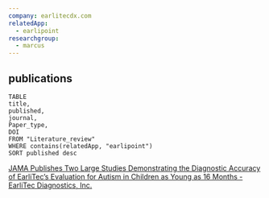 ```yaml
---
company: earlitecdx.com
relatedApp:
  - earlipoint
researchgroup:
  - marcus
---
```



## publications

```dataview 
TABLE 
title, 
published,
journal,
Paper_type,
DOI
FROM "Literature_review"
WHERE contains(relatedApp, "earlipoint")
SORT published desc 
```

[JAMA Publishes Two Large Studies Demonstrating the Diagnostic Accuracy of EarliTec’s Evaluation for Autism in Children as Young as 16 Months - EarliTec Diagnostics, Inc.](https://earlitecdx.com/2023/09/05/jama-publishes-two-large-studies-demonstrating-the-diagnostic-accuracy-of-earlitecs-evaluation-for-autism-in-children-as-young-as-16-months/)